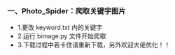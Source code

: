 ### ﻿一、Photo_Spider：爬取关键字图片
- 1.更改 keyword.txt 内的关键字
- 2.运行 bimage.py 文件开始爬取
- 3.下载过程中若卡住请重新下载，另外欢迎大佬优化！！

